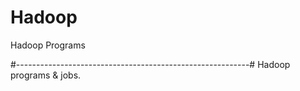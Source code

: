 # Hadoop
Hadoop Programs

#----------------------------------------------------------#
Hadoop programs & jobs.

